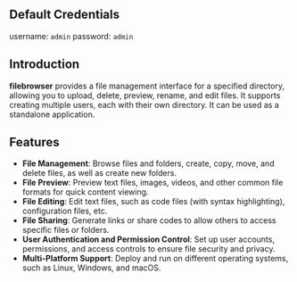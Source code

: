 ## Default Credentials

username: `admin`
password: `admin`

## Introduction

**filebrowser** provides a file management interface for a specified directory, allowing you to upload, delete, preview, rename, and edit files. It supports creating multiple users, each with their own directory. It can be used as a standalone application.

## Features

- **File Management**: Browse files and folders, create, copy, move, and delete files, as well as create new folders.
- **File Preview**: Preview text files, images, videos, and other common file formats for quick content viewing.
- **File Editing**: Edit text files, such as code files (with syntax highlighting), configuration files, etc.
- **File Sharing**: Generate links or share codes to allow others to access specific files or folders.
- **User Authentication and Permission Control**: Set up user accounts, permissions, and access controls to ensure file security and privacy.
- **Multi-Platform Support**: Deploy and run on different operating systems, such as Linux, Windows, and macOS.
